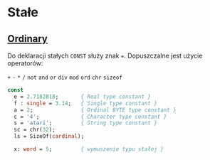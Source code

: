 # Stałe

## [Ordinary](https://www.freepascal.org/docs-html/ref/refse9.html)

Do deklaracji stałych `CONST` służy znak `=`. Dopuszczalne jest użycie operatorów:

`+` `-` `*` `/` `not` `and` `or` `div` `mod` `ord` `chr` `sizeof`


```pascal
const
  e = 2.7182818;       { Real type constant }
  f : single = 3.14;   { Single type constant }
  a = 2;               { Ordinal BYTE type constant }
  c = '4';             { Character type constant }
  s = 'atari';         { String type constant }
  sc = chr(32);
  ls = SizeOf(cardinal);

  x: word = 5;         { wymuszenie typu stałej }
```